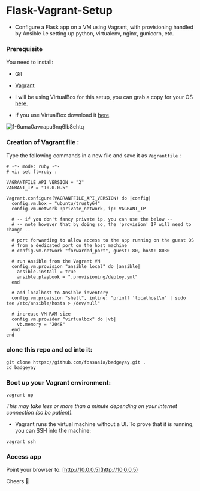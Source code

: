 # Flask-Vagrant-Setup

- Configure a Flask app on a VM using Vagrant, with provisioning handled by Ansible i.e setting up python, virtualenv, nginx, gunicorn, etc.

### Prerequisite

You need to install:

- Git
- [Vagrant](https://www.vagrantup.com/downloads.html)

- I will be using VirtualBox for this setup, you can grab a copy for your OS [here](https://www.virtualbox.org/wiki/Downloads).
- If you use VirtualBox download it [here](https://www.virtualbox.org/wiki/Downloads).

![1-6uma0awrapu6nq6lb8ehtq](https://user-images.githubusercontent.com/35162705/45614479-46719400-ba87-11e8-94e9-14a08153cb35.png)

### Creation of Vagrant file :

Type the following commands in a new file and save it as ``Vagrantfile`` :
````
# -*- mode: ruby -*-
# vi: set ft=ruby :

VAGRANTFILE_API_VERSION = "2"
VAGRANT_IP = "10.0.0.5"

Vagrant.configure(VAGRANTFILE_API_VERSION) do |config|
  config.vm.box = "ubuntu/trusty64"
  config.vm.network :private_network, ip: VAGRANT_IP

  # -- if you don't fancy private ip, you can use the below --
  # -- note however that by doing so, the 'provision' IP will need to change --
  
  # port forwarding to allow access to the app running on the guest OS
  # from a dedicated port on the host machine
  # config.vm.network "forwarded_port", guest: 80, host: 8080

  # run Ansible from the Vagrant VM
  config.vm.provision "ansible_local" do |ansible|
    ansible.install = true
    ansible.playbook = ".provisioning/deploy.yml"
  end

  # add localhost to Ansible inventory
  config.vm.provision "shell", inline: "printf 'localhost\n' | sudo tee /etc/ansible/hosts > /dev/null"

  # increase VM RAM size
  config.vm.provider "virtualbox" do |vb|
    vb.memory = "2048"
  end
end
````

### clone this repo and cd into it:
````
git clone https://github.com/fossasia/badgeyay.git .
cd badgeyay
````
### Boot up your Vagrant environment:

``vagrant up``

_This may take less or more than a minute depending on your internet connection (so be patient)._

- Vagrant runs the virtual machine without a UI. To prove that it is running, you can SSH into the machine:

```
vagrant ssh
```
### Access app

Point your browser to: [http://10.0.0.5](http://10.0.0.5)

Cheers :beers:

